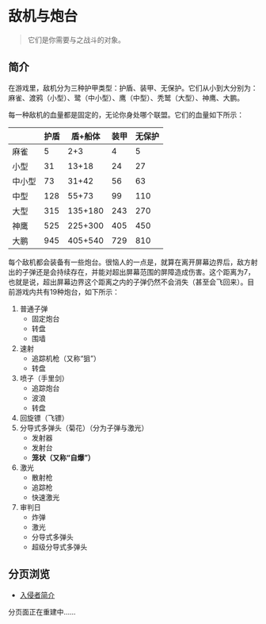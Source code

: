 # 敌机与炮台

> 它们是你需要与之战斗的对象。

## 简介

在游戏里，敌机分为三种护甲类型：护盾、装甲、无保护。它们从小到大分别为：麻雀、渡鸦（小型）、鹭（中小型）、鹰（中型）、秃鹫（大型）、神鹰、大鹏。

每一种敌机的血量都是固定的，无论你身处哪个联盟。它们的血量如下所示：

|        | 护盾 | 盾+船体 | 装甲 | 无保护 |
| ------ | ---- | ------- | ---- | ------ |
| 麻雀   | 5    | 2+3     | 4    | 5      |
| 小型   | 31   | 13+18   | 24   | 27     |
| 中小型 | 73   | 31+42   | 56   | 63     |
| 中型   | 128  | 55+73   | 99   | 110    |
| 大型   | 315  | 135+180 | 243  | 270    |
| 神鹰   | 525  | 225+300 | 405  | 450    |
| 大鹏   | 945  | 405+540 | 729  | 810    |

每个敌机都会装备有一些炮台。很恼人的一点是，就算在离开屏幕边界后，敌方射出的子弹还是会持续存在，并能对超出屏幕范围的屏障造成伤害。这个距离为7，也就是说，超出屏幕边界这个距离之内的子弹仍然不会消失（甚至会飞回来）。目前游戏内共有19种炮台，如下所示：

1. 普通子弹
    - 固定炮台
    - 转盘
    - 围墙
2. 速射
    - 追踪机枪（又称“狙”）
    - 转盘
3. 喷子（手里剑）
    - 追踪炮台
    - 波浪
    - 转盘
4. 回旋镖（飞镖）
5. 分导式多弹头（菊花）（分为子弹与激光）
    - 发射器
    - 发射台
    - **笼状（又称“自爆”）**
6. 激光
    - 散射枪
    - 追踪枪
    - 快速激光
7. 审判日
    - 炸弹
    - 激光
    - 分导式多弹头
    - 超级分导式多弹头

## 分页浏览

- [入侵者简介](Invaders.md)

分页面正在重建中……